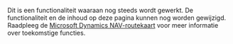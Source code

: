 Dit is een functionaliteit waaraan nog steeds wordt gewerkt. De functionaliteit en de inhoud op deze pagina kunnen nog worden gewijzigd. Raadpleeg de [Microsoft Dynamics NAV-routekaart](https://go.microsoft.com/fwlink/?linkid=842139) voor meer informatie over toekomstige functies.